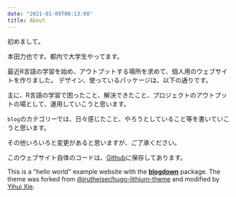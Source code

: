 ```yaml
---
date: "2021-01-09T00:13:08"
title: About
---
```


初めまして。

本田力也です。都内で大学生やってます。

最近R言語の学習を始め、アウトプットする場所を求めて、個人用のウェブサイトを作りました。
デザイン、使っているパッケージは、以下の通りです。

主に、R言語の学習で困ったこと、解決できたこと、プロジェクトのアウトプットの場として、運用していこうと思います。

`blog`のカテゴリーでは、日々感じたこと、やろうとしていること等を書いていこうと思います。

その他いろいろと変更があると思いますが、ご了承ください。

このウェブサイト自体のコードは、[Github](https://github.com/Ricky-s-a/blogdown_new_site3)に保存してあります。

This is a "hello world" example website with the [**blogdown**](https://github.com/rstudio/blogdown) package. The theme was forked from [@jrutheiser/hugo-lithium-theme](https://github.com/jrutheiser/hugo-lithium-theme) and modified by [Yihui Xie](https://github.com/yihui/hugo-lithium).

